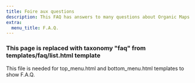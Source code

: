 ```yaml
---
title: Foire aux questions
description: This FAQ has answers to many questions about Organic Maps app, our contributors, and our project {translate me}
extra:
  menu_title: F.A.Q.
---
```


### This page is replaced with taxonomy "faq" from templates/faq/list.html template

This file is needed for top_menu.html and bottom_menu.html templates to show F.A.Q.
